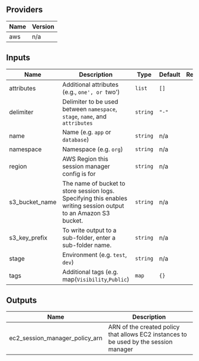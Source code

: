 ## Providers

| Name | Version |
|------|---------|
| aws | n/a |

## Inputs

| Name | Description | Type | Default | Required |
|------|-------------|------|---------|:-----:|
| attributes | Additional attributes (e.g., `one', or `two') | `list` | `[]` | no |
| delimiter | Delimiter to be used between `namespace`, `stage`, `name`, and `attributes` | `string` | `"-"` | no |
| name | Name  (e.g. `app` or `database`) | `string` | n/a | yes |
| namespace | Namespace (e.g. `org`) | `string` | n/a | yes |
| region | AWS Region this session manager config is for | `string` | n/a | yes |
| s3\_bucket\_name | The name of bucket to store session logs. Specifying this enables writing session output to an Amazon S3 bucket. | `string` | n/a | yes |
| s3\_key\_prefix | To write output to a sub-folder, enter a sub-folder name. | `string` | n/a | yes |
| stage | Environment (e.g. `test`, `dev`) | `string` | n/a | yes |
| tags | Additional tags (e.g. map(`Visibility`,`Public`) | `map` | `{}` | no |

## Outputs

| Name | Description |
|------|-------------|
| ec2\_session\_manager\_policy\_arn | ARN of the created policy that allows EC2 instances to be used by the session manager |

